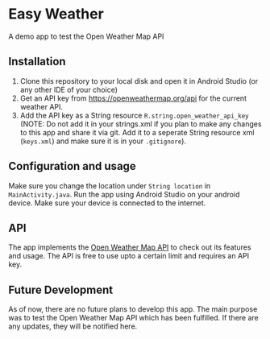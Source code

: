 # Easy Weather
A demo app to test the Open Weather Map API
## Installation
1. Clone this repository to your local disk and open it in Android Studio (or any other IDE of your choice)
2. Get an API key from https://openweathermap.org/api for the current weather API.
3. Add the API key as a String resource `R.string.open_weather_api_key` (NOTE: Do not add it in your strings.xml if you plan to make any changes to this app and share it via git. Add it to a seperate String resource xml (`keys.xml`) and make sure it is in your `.gitignore`).
## Configuration and usage
Make sure you change the location under `String location` in `MainActivity.java`.
Run the app using Android Studio on your android device. Make sure your device is connected to the internet.
## API
The app implements the [Open Weather Map API](https://openweathermap.org/api) to check out its features and usage. The API is free to use upto a certain limit and requires an API key.
## Future Development
As of now, there are no future plans to develop this app. The main purpose was to test the Open Weather Map API which has been fulfilled. If there are any updates, they will be notified here.
